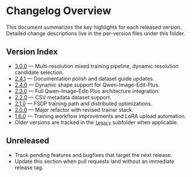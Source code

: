 # Changelog Overview

This document summarizes the key highlights for each released version. Detailed change descriptions live in the per-version files under this folder.

## Version Index

- [3.0.0](./v3.0.0.md) — Multi-resolution mixed training pipeline, dynamic resolution candidate selection.
- [2.4.1](./v2.4.1.md) — Documentation polish and dataset guide updates.
- [2.4.0](./v2.4.0.md) — Dynamic shape support for Qwen-Image-Edit-Plus.
- [2.3.0](./v2.3.0.md) — Full Qwen-Image-Edit-Plus architecture integration.
- [2.2.0](./v2.2.0.md) — CSV metadata dataset support.
- [2.1.0](./v2.1.0.md) — FSDP training path and distributed optimizations.
- [2.0.0](./v2.0.0.md) — Major refactor with revised trainer stack.
- [1.6.0](./v1.6.0.md) — Training workflow improvements and LoRA upload automation.
- Older versions are tracked in the [`legacy`](./legacy/) subfolder when applicable.

## Unreleased

- Track pending features and bugfixes that target the next release.
- Update this section when pull requests land without an immediate release tag.
